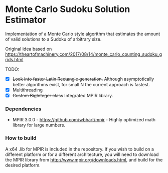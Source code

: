 # Monte Carlo Sudoku Solution Estimator

Implementation of a Monte Carlo style algorithm that estimates the amount of valid solutions to a Sudoku of arbitrary size.

Original idea based on <a>https://theartofmachinery.com/2017/08/14/monte_carlo_counting_sudoku_grids.html</a>

TODO:

* [x] ~~Look into faster Latin Rectangle generation.~~ Although asymptotically better algorithms exist, for small N the current approach is fastest.
* [x] Multithreading
* [x] ~~Custom BigInteger class~~ Integrated MPIR library.

### Dependencies
- MPIR 3.0.0 - https://github.com/wbhart/mpir - Highly optimized math library for large numbers.

### How to build
A x64 .lib for MPIR is included in the repository. If you wish to build on a different platform or for a different architecture, you will need to download the MPIR library from http://www.mpir.org/downloads.html, and build for the desired platform.
